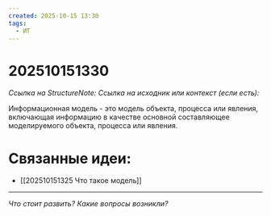 ```yaml
---
created: 2025-10-15 13:30
tags:
  - ИТ
---
```

# 202510151330
*Ссылка на StructureNote:*
*Ссылка на исходник или контекст (если есть):* 

Информационная модель - это модель объекта, процесса или явления, включающая информацию в качестве основной составляющее моделируемого объекта, процесса или явления.

# Связанные идеи:
* [[202510151325 Что такое модель]]
---

*Что стоит развить? Какие вопросы возникли?*